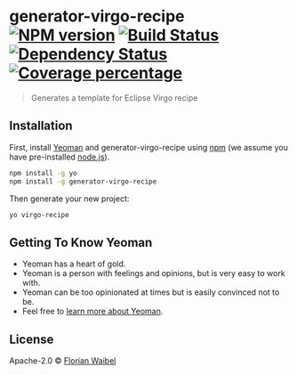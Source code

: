 # generator-virgo-recipe [![NPM version][npm-image]][npm-url] [![Build Status][travis-image]][travis-url] [![Dependency Status][daviddm-image]][daviddm-url] [![Coverage percentage][coveralls-image]][coveralls-url]
> Generates a template for Eclipse Virgo recipe

## Installation

First, install [Yeoman](http://yeoman.io) and generator-virgo-recipe using [npm](https://www.npmjs.com/) (we assume you have pre-installed [node.js](https://nodejs.org/)).

```bash
npm install -g yo
npm install -g generator-virgo-recipe
```

Then generate your new project:

```bash
yo virgo-recipe
```

## Getting To Know Yeoman

 * Yeoman has a heart of gold.
 * Yeoman is a person with feelings and opinions, but is very easy to work with.
 * Yeoman can be too opinionated at times but is easily convinced not to be.
 * Feel free to [learn more about Yeoman](http://yeoman.io/).

## License

Apache-2.0 © [Florian Waibel](http://eclipsesource.com/blogs/author/fwaibel/)


[npm-image]: https://badge.fury.io/js/generator-virgo-recipe.svg
[npm-url]: https://npmjs.org/package/generator-virgo-recipe
[travis-image]: https://travis-ci.org/fwaibel/generator-virgo-recipe.svg?branch=master
[travis-url]: https://travis-ci.org/fwaibel/generator-virgo-recipe
[daviddm-image]: https://david-dm.org/fwaibel/generator-virgo-recipe.svg?theme=shields.io
[daviddm-url]: https://david-dm.org/fwaibel/generator-virgo-recipe
[coveralls-image]: https://coveralls.io/repos/fwaibel/generator-virgo-recipe/badge.svg
[coveralls-url]: https://coveralls.io/r/fwaibel/generator-virgo-recipe
